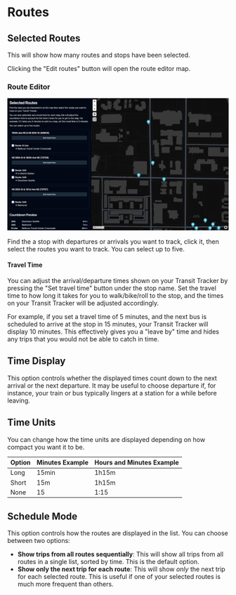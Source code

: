 # Routes

## Selected Routes

This will show how many routes and stops have been selected.

Clicking the "Edit routes" button will open the route editor map.

### Route Editor

![](./_img/route-editor.png)

Find the a stop with departures or arrivals you want to track, click it, then select the routes you want to track. You can select up to five.

#### Travel Time

You can adjust the arrival/departure times shown on your Transit Tracker by pressing the "Set travel time" button under the stop name. Set the travel time to how long it takes for you to walk/bike/roll to the stop, and the times on your Transit Tracker will be adjusted accordingly.

For example, if you set a travel time of 5 minutes, and the next bus is scheduled to arrive at the stop in 15 minutes, your Transit Tracker will display 10 minutes. This effectively gives you a "leave by" time and hides any trips that you would not be able to catch in time.

## Time Display

This option controls whether the displayed times count down to the next arrival or the next departure. It may be useful to choose departure if, for instance, your train or bus typically lingers at a station for a while before leaving.

## Time Units

You can change how the time units are displayed depending on how compact you want it to be.

| Option | Minutes Example | Hours and Minutes Example |
| :----- | :-------------- | :------------------------ |
| Long   | 15min           | 1h15m                     |
| Short  | 15m             | 1h15m                     |
| None   | 15              | 1:15                      |

## Schedule Mode

This option controls how the routes are displayed in the list. You can choose between two options:

- **Show trips from all routes sequentially**: This will show all trips from all routes in a single list, sorted by time. This is the default option.
- **Show only the next trip for each route**: This will show _only_ the next trip for each selected route. This is useful if one of your selected routes is much more frequent than others.
